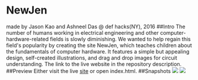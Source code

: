 # NewJen
made by Jason Kao and Ashneel Das @ def hacks(NY), 2016
##Intro
The number of humans working in electrical engineering and other computer-hardware-related fields is slowly diminishing. 
We wanted to help regain this field's popularity by creating the site NewJen, which teaches children about
the fundamentals of computer hardware. It features a simple but appealing design, self-created illustrations, and drag and drop images for circuit understanding. The link to the live website in the repository description.
##Preview
Either visit the live <a href="marge.stuy.edu/~jason.kao/public_html/NewJen">site</a> or open index.html.
##Snapshots
<img src="screenshot0416.png">
<img src="screenshot0417.png">
